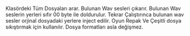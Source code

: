 Klasördeki Tüm Dosyaları arar.
Bulunan Wav sesleri çıkarır.
Bulunan Wav seslerin yerleri sıfır 00 byte ile doldurulur.
Tekrar Çalıştırınca bulunan wav sesler orjinal dosyadaki yerlere inject edilir.
Oyun Repak Ve Çeşitli dosya sıkıştırmak için kullanılır.
Dosya formatları asla değişmez.
